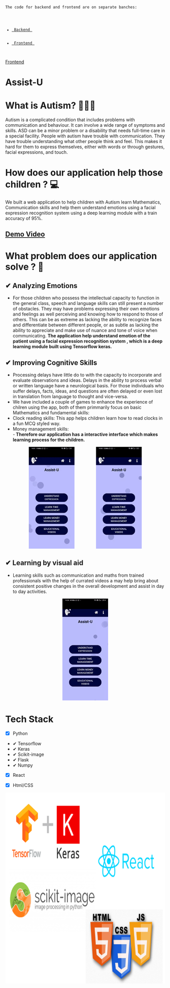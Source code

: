 <code>
The code for backend and frontend are on separate banches:
 <ul>
 <li><a href='https://github.com/Apurva-tech/Assist-U/tree/backend'> Backend </a></li>
 <li><a href='https://github.com/Apurva-tech/Assist-U/tree/frontend'> Frontend </a></li>
</ul>
</code><a href='https://github.com/Apurva-tech/Assist-U/tree/frontend'> Frontend </a>

# Assist-U
# What is Autism? 👩🏽‍⚕️
Autism is a complicated condition that includes problems with 
communication and behaviour. It can involve a wide range of symptoms and skills. ASD can be a minor problem or a disability that needs full-time care in a special facility.
People with autism have trouble with communication. 
They have trouble understanding what other people think and feel. 
This makes it hard for them to express themselves, either with words or 
through gestures, facial expressions, and touch.

# How does our application help those children ? 💻
We built a web application to help children with Autism learn Mathematics, Communication skills and help them understand emotions using a facial expression recognition system using a deep learning module with a train accuracy of 95%.
## <a href='https://youtu.be/eB-fi18U4fc'> Demo Video </a>

# What problem does our application solve ? 🎯
## ✔ Analyzing Emotions
- For those children who possess the intellectual capacity to function in the general class, speech and language skills can still present a number of obstacles.
They may have problems expressing their own emotions and feelings as well perceiving and knowing how to respond to those of others. 
This can be as extreme as lacking the ability to recognize faces and differentiate between different people, or as subtle as lacking 
the ability to appreciate and make use of nuance and tone of voice when communicating. <strong> The application help understand emotion of the patient using a facial expression recognition system , which is a deep learning module built using Tensorflow keras. </strong>


## ✔ Improving Cognitive Skills
- Processing delays have little do to with the capacity to incorporate and evaluate observations and ideas. 
Delays in the ability to process verbal or written language have a neurological basis. For those individuals who suffer delays, facts, ideas, and questions are often delayed or even lost in translation from language to thought and vice-versa.
- We have included a couple of games to enhance the experience of chilren using the app, both of them primmarily focus on basic Mathematics and fundamental  skills:
- Clock reading skills: This app helps children learn how to read clocks in a fun MCQ styled way.
- Money management skills:  
-<strong> Therefore our application has a interactive interface which makes learning process for the children. </strong>

<p  align="center"><img height= "320px"  src = "https://github.com/Apurva-tech/Assist-U/blob/main/assets/money.gif">&emsp; &emsp; &emsp; &emsp;<img height= "320px" src = "https://github.com/Apurva-tech/Assist-U/blob/main/assets/time.gif"></p>

## ✔ Learning by visual aid
- Learning skills such as communication and maths from trained professionals with the help of currated videos a may help bring about consistent positive changes in the overall development and assist in day to day activities.

<p  align="center"><img height= "320px" src = "https://github.com/Apurva-tech/Assist-U/blob/main/assets/videos.gif"></p>

# Tech Stack
- [x] Python
 - ✔ Tensorflow
 - ✔ Keras
 - ✔ Scikit-image
 - ✔ Flask
 - ✔ Numpy
- [x] React
- [x] Html/CSS


<p  align="center"><img height= "600" width = "800" src = "https://github.com/Apurva-tech/Assist-U/blob/main/tech-stack.png"></p>
